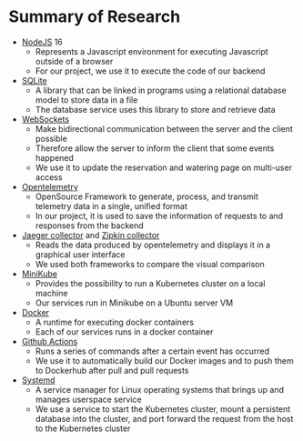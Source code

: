 # Summary of Research
- [NodeJS](https://nodejs.org/en) 16
  - Represents a Javascript environment for executing Javascript outside of a browser
  - For our project, we use it to execute the code of our backend
- [SQLite](https://www.sqlite.org/)
  - A library that can be linked in programs using a relational database model to store data in a file
  - The database service uses this library to store and retrieve data
- [WebSockets](https://developer.mozilla.org/de/docs/Web/API/WebSockets_API)
  - Make bidirectional communication between the server and the client possible
  - Therefore allow the server to inform the client that some events happened
  - We use it to update the reservation and watering page on multi-user access
 - [Opentelemetry](https://opentelemetry.io/)
   - OpenSource Framework to generate, process, and transmit telemetry data in a single, unified format
   - In our project, it is used to save the information of requests to and responses from the backend
- [Jaeger collector](https://www.jaegertracing.io/docs/1.21/opentelemetry/) and [Zipkin collector](https://zipkin.io/pages/architecture.html)
  - Reads the data produced by opentelemetry and displays it in a graphical user interface
  - We used both frameworks to compare the visual comparison
- [MiniKube](https://minikube.sigs.k8s.io/docs/start/)
  - Provides the possibility to run a Kubernetes cluster on a local machine
  - Our services run in Minikube on a Ubuntu server VM
- [Docker](https://www.docker.com/)
  - A runtime for executing docker containers
  - Each of our services runs in a docker container
- [Github Actions](https://docs.github.com/de/actions)
  - Runs a series of commands after a certain event has occurred
  - We use it to automatically build our Docker images and to push them to Dockerhub after pull and pull requests
- [Systemd](https://wiki.ubuntuusers.de/systemd/)
  - A service manager for Linux operating systems that brings up and manages userspace service
  - We use a service to start the Kubernetes cluster, mount a persistent database into the cluster, and port forward the request from the host to the Kubernetes cluster
